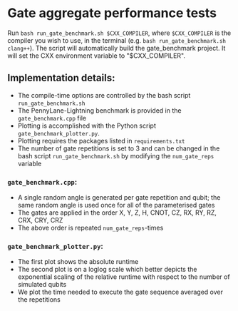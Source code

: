 # Gate aggregate performance tests
Run `bash run_gate_benchmark.sh $CXX_COMPILER`, where `$CXX_COMPILER` is the compiler you wish to use, in the terminal (e.g. `bash run_gate_benchmark.sh clang++`). The script will automatically build the gate_benchmark project.
It will set the CXX environment variable to "$CXX_COMPILER".

## Implementation details: 
* The compile-time options are controlled by the bash script `run_gate_benchmark.sh`
* The PennyLane-Lightning benchmark is provided in the `gate_benchmark.cpp` file
* Plotting is accomplished with the Python script `gate_benchmark_plotter.py`. 
* Plotting requires the packages listed in `requirements.txt`
* The number of gate repetitions is set to 3 and can be changed in the bash script `run_gate_benchmark.sh` by modifying the `num_gate_reps` variable

### `gate_benchmark.cpp`:
* A single random angle is generated per gate repetition and qubit; the same random angle is used once for all of the parameterised gates
* The gates are applied in the order X, Y, Z, H, CNOT, CZ, RX, RY, RZ, CRX, CRY, CRZ
* The above order is repeated `num_gate_reps`-times

### `gate_benchmark_plotter.py`:
* The first plot shows the absolute runtime
* The second plot is on a loglog scale which better depicts the exponential scaling of the relative runtime with respect to the number of simulated qubits
* We plot the time needed to execute the gate sequence averaged over the repetitions